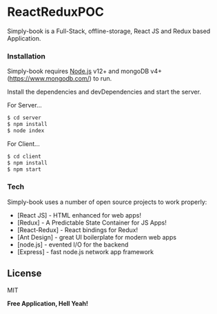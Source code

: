 # ReactReduxPOC
Simply-book is a Full-Stack, offline-storage, React JS and Redux based Application.

### Installation

Simply-book requires [Node.js](https://nodejs.org/) v12+ and mongoDB v4+(https://www.mongodb.com/) to run.

Install the dependencies and devDependencies and start the server.

For Server...
```sh
$ cd server
$ npm install
$ node index
```
For Client...
```sh
$ cd client
$ npm install
$ npm start
```
### Tech

Simply-book uses a number of open source projects to work properly:

* [React JS] - HTML enhanced for web apps!
* [Redux] - A Predictable State Container for JS Apps!
* [React-Redux] - React bindings for Redux!
* [Ant Design] - great UI boilerplate for modern web apps
* [node.js] - evented I/O for the backend
* [Express] - fast node.js network app framework

License
----

MIT


**Free Application, Hell Yeah!**